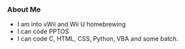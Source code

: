 ### About Me

- I am into vWii and Wii U homebrewing
- I can code PPTOS 
- I can code C, HTML, CSS, Python, VBA and some batch.
